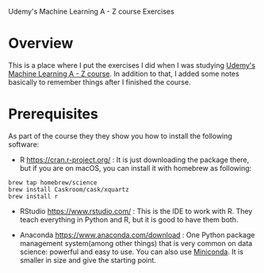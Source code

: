 Udemy's Machine Learning A - Z course Exercises

# Overview

This is a place where I put the exercises I did when I was studying [Udemy's Machine Learning A - Z course](https://www.udemy.com/machinelearning/). In addition to that, I added some notes basically to remember things after I finished the course.

# Prerequisites

As part of the course they they show you how to install the following software:

- R https://cran.r-project.org/ : It is just downloading the package there, but if you are on macOS, you can install it with homebrew as following:

```
brew tap homebrew/science
brew install Caskroom/cask/xquartz
brew install r
```

- RStudio https://www.rstudio.com/ : This is the IDE to work with R. They teach everything in Python and R, but it is good to have them both.

- Anaconda https://www.anaconda.com/download : One Python package management system(among other things) that is very common on data science: powerful and easy to use. You can also use [Miniconda](https://conda.io/miniconda.html). It is smaller in size and give the starting point.
